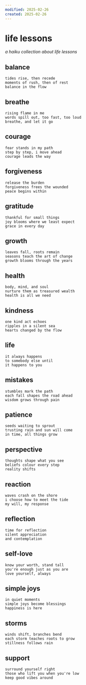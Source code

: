 ```yaml
---
modified: 2025-02-26
created: 2025-02-26
---
```

# life lessons

_a haiku collection about life lessons_

## balance

```
tides rise, then recede
moments of rush, then of rest
balance in the flow
```

## breathe

```
rising flame in me
words spill out, too fast, too loud
breathe, and let it go
```

## courage

```
fear stands in my path
step by step, i move ahead
courage leads the way
```

## forgiveness

```
release the burden
forgiveness frees the wounded
peace begins within
```

## gratitude

```
thankful for small things
joy blooms where we least expect
grace in every day
```

## growth

```
leaves fall, roots remain
seasons teach the art of change
growth blooms through the years
```

## health

```
body, mind, and soul
nurture them as treasured wealth
health is all we need
```

## kindness

```
one kind act echoes
ripples in a silent sea
hearts changed by the flow
```

## life

```
it always happens
to somebody else until
it happens to you
```

## mistakes

```
stumbles mark the path
each fall shapes the road ahead
wisdom grows through pain
```

## patience

```
seeds waiting to sprout
trusting rain and sun will come
in time, all things grow
```

## perspective

```
thoughts shape what you see
beliefs colour every step
reality shifts
```

## reaction

```
waves crash on the shore
i choose how to meet the tide
my will, my response
```

## reflection

```
time for reflection
silent appreciation
and contemplation
```

## self-love

```
know your worth, stand tall
you're enough just as you are
love yourself, always
```

## simple joys

```
in quiet moments
simple joys become blessings
happiness is here
```

## storms

```
winds shift, branches bend
each storm teaches roots to grow
stillness follows rain
```

## support

```
surround yourself right
those who lift you when you're low
keep good vibes around
```
